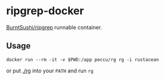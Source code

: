 # ripgrep-docker

[BurntSushi/ripgrep](https://github.com/BurntSushi/ripgrep) runnable container.

## Usage

```
docker run --rm -it -v $PWD:/app peccu/rg rg -i rustacean
```

or put [./rg](./rg) into your `PATH` and run `rg`
